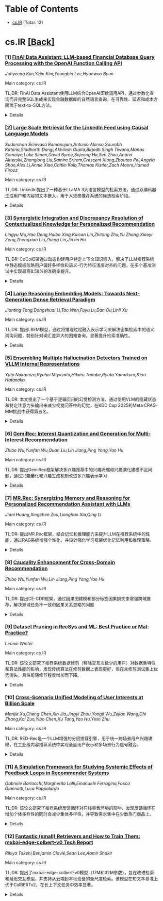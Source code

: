 <div id=toc></div>

# Table of Contents

- [cs.IR](#cs.IR) [Total: 12]


<div id='cs.IR'></div>

# cs.IR [[Back]](#toc)

### [1] [FinAI Data Assistant: LLM-based Financial Database Query Processing with the OpenAI Function Calling API](https://arxiv.org/abs/2510.14162)
*Juhyeong Kim,Yejin Kim,Youngbin Lee,Hyunwoo Byun*

Main category: cs.IR

TL;DR: FinAI Data Assistant使用LLM结合OpenAI函数调用API，通过参数化查询而非完整SQL生成来实现金融数据库的自然语言查询，在可靠性、延迟和成本方面优于text-to-SQL方法。


<details>
  <summary>Details</summary>
Motivation: 解决传统text-to-SQL方法在金融数据库查询中存在的可靠性、延迟和成本问题，探索LLM在金融数据查询中的实际应用效果。

Method: 结合LLM和OpenAI函数调用API，使用经过验证的参数化查询库而非生成完整SQL，通过三个研究问题评估LLM在金融数据查询中的表现。

Result: LLM单独预测存在不可忽视的误差和时间偏差；股票代码映射准确率接近完美；FinAI Data Assistant在延迟、成本和可靠性方面优于text-to-SQL基准。

Conclusion: 参数化查询方法在金融数据库自然语言查询中比text-to-SQL更具优势，但需权衡设计取舍和部署限制。

Abstract: We present FinAI Data Assistant, a practical approach for natural-language
querying over financial databases that combines large language models (LLMs)
with the OpenAI Function Calling API. Rather than synthesizing complete SQL via
text-to-SQL, our system routes user requests to a small library of vetted,
parameterized queries, trading generative flexibility for reliability, low
latency, and cost efficiency. We empirically study three questions: (RQ1)
whether LLMs alone can reliably recall or extrapolate time-dependent financial
data without external retrieval; (RQ2) how well LLMs map company names to stock
ticker symbols; and (RQ3) whether function calling outperforms text-to-SQL for
end-to-end database query processing. Across controlled experiments on prices
and fundamentals, LLM-only predictions exhibit non-negligible error and show
look-ahead bias primarily for stock prices relative to model knowledge cutoffs.
Ticker-mapping accuracy is near-perfect for NASDAQ-100 constituents and high
for S\&P~500 firms. Finally, FinAI Data Assistant achieves lower latency and
cost and higher reliability than a text-to-SQL baseline on our task suite. We
discuss design trade-offs, limitations, and avenues for deployment.

</details>


### [2] [Large Scale Retrieval for the LinkedIn Feed using Causal Language Models](https://arxiv.org/abs/2510.14223)
*Sudarshan Srinivasa Ramanujam,Antonio Alonso,Saurabh Kataria,Siddharth Dangi,Akhilesh Gupta,Birjodh Singh Tiwana,Manas Somaiya,Luke Simon,David Byrne,Sojeong Ha,Sen Zhou,Andrei Akterskii,Zhanglong Liu,Samira Sriram,Crescent Xiong,Zhoutao Pei,Angela Shao,Alex Li,Annie Xiao,Caitlin Kolb,Thomas Kistler,Zach Moore,Hamed Firooz*

Main category: cs.IR

TL;DR: LinkedIn提出了一种基于LLaMA 3大语言模型的检索方法，通过双编码器生成用户和内容的文本嵌入，用于大规模推荐系统的候选检索阶段。


<details>
  <summary>Details</summary>
Motivation: 在LinkedIn Feed等大规模推荐系统中，检索阶段需要从数亿候选内容中快速筛选出少量高质量内容，现有方法在效率和效果上存在挑战。

Method: 使用Meta的LLaMA 3大语言模型作为双编码器，仅基于文本输入生成用户和内容的嵌入表示，设计了完整的端到端流水线，包括提示设计、大规模微调技术和低延迟在线服务基础设施。

Result: 离线指标和在线A/B测试显示成员参与度显著提升，特别是对新用户效果更明显，表明高质量的建议内容有助于用户留存。

Conclusion: 这项工作证明了生成式语言模型可以有效地应用于工业级实时高吞吐量检索场景。

Abstract: In large scale recommendation systems like the LinkedIn Feed, the retrieval
stage is critical for narrowing hundreds of millions of potential candidates to
a manageable subset for ranking. LinkedIn's Feed serves suggested content from
outside of the member's network (based on the member's topical interests),
where 2000 candidates are retrieved from a pool of hundreds of millions
candidate with a latency budget of a few milliseconds and inbound QPS of
several thousand per second. This paper presents a novel retrieval approach
that fine-tunes a large causal language model (Meta's LLaMA 3) as a dual
encoder to generate high quality embeddings for both users (members) and
content (items), using only textual input. We describe the end to end pipeline,
including prompt design for embedding generation, techniques for fine-tuning at
LinkedIn's scale, and infrastructure for low latency, cost effective online
serving. We share our findings on how quantizing numerical features in the
prompt enables the information to get properly encoded in the embedding,
facilitating greater alignment between the retrieval and ranking layer. The
system was evaluated using offline metrics and an online A/B test, which showed
substantial improvements in member engagement. We observed significant gains
among newer members, who often lack strong network connections, indicating that
high-quality suggested content aids retention. This work demonstrates how
generative language models can be effectively adapted for real time, high
throughput retrieval in industrial applications.

</details>


### [3] [Synergistic Integration and Discrepancy Resolution of Contextualized Knowledge for Personalized Recommendation](https://arxiv.org/abs/2510.14257)
*Lingyu Mu,Hao Deng,Haibo Xing,Kaican Lin,Zhitong Zhu,Yu Zhang,Xiaoyi Zeng,Zhengxiao Liu,Zheng Lin,Jinxin Hu*

Main category: cs.IR

TL;DR: CoCo框架通过动态构建用户特定上下文知识嵌入，解决了LLM推荐系统中静态模板忽略用户偏好多样性和语义-行为特征浅层对齐的问题，在多个基准测试中实现最高8.58%的准确率提升。


<details>
  <summary>Details</summary>
Motivation: 现有LLM推荐系统采用静态模式提示机制，存在两个主要局限：忽视用户偏好多样性的通用模板结构，以及语义知识与行为特征空间的浅层对齐而非深度潜在空间整合。

Method: CoCo端到端框架采用双机制方法动态构建用户特定上下文知识嵌入，通过自适应知识融合和矛盾解决模块实现语义和行为潜在维度的深度整合。

Result: 在多样化基准数据集和企业级电商平台上的实验评估显示，CoCo相比七种前沿方法在推荐准确率上最高提升8.58%，在生产广告系统部署中实现1.91%的销售增长。

Conclusion: CoCo通过模块化设计和模型无关架构，为需要知识增强推理和个性化适应的下一代推荐系统提供了通用解决方案。

Abstract: The integration of large language models (LLMs) into recommendation systems
has revealed promising potential through their capacity to extract world
knowledge for enhanced reasoning capabilities. However, current methodologies
that adopt static schema-based prompting mechanisms encounter significant
limitations: (1) they employ universal template structures that neglect the
multi-faceted nature of user preference diversity; (2) they implement
superficial alignment between semantic knowledge representations and behavioral
feature spaces without achieving comprehensive latent space integration. To
address these challenges, we introduce CoCo, an end-to-end framework that
dynamically constructs user-specific contextual knowledge embeddings through a
dual-mechanism approach. Our method realizes profound integration of semantic
and behavioral latent dimensions via adaptive knowledge fusion and
contradiction resolution modules. Experimental evaluations across diverse
benchmark datasets and an enterprise-level e-commerce platform demonstrate
CoCo's superiority, achieving a maximum 8.58% improvement over seven
cutting-edge methods in recommendation accuracy. The framework's deployment on
a production advertising system resulted in a 1.91% sales growth, validating
its practical effectiveness. With its modular design and model-agnostic
architecture, CoCo provides a versatile solution for next-generation
recommendation systems requiring both knowledge-enhanced reasoning and
personalized adaptation.

</details>


### [4] [Large Reasoning Embedding Models: Towards Next-Generation Dense Retrieval Paradigm](https://arxiv.org/abs/2510.14321)
*Jianting Tang,Dongshuai Li,Tao Wen,Fuyu Lv,Dan Ou,Linli Xu*

Main category: cs.IR

TL;DR: 提出LREM模型，通过将推理过程融入表示学习来解决密集检索中的语义鸿沟问题，特别针对词汇差异大的困难查询，显著提升检索准确性。


<details>
  <summary>Details</summary>
Motivation: 现有密集检索模型虽然采用LLM生成嵌入，但仍采用直接嵌入方法，语义准确性不足，且对比学习导致模型偏向浅层词汇和语义匹配，对词汇差异大的困难查询性能显著下降。

Method: 采用两阶段训练：第一阶段通过SFT和InfoNCE损失在精心构建的Query-CoT-Item三元组上优化LLM，建立初步推理和嵌入能力；第二阶段通过强化学习进一步优化推理轨迹。

Result: 离线和在线实验验证了LREM的有效性，已于2025年8月在中国最大的电商平台部署。

Conclusion: LREM通过集成推理过程到表示学习中，有效弥合原始查询与目标商品之间的语义鸿沟，显著提升检索准确性。

Abstract: In modern e-commerce search systems, dense retrieval has become an
indispensable component. By computing similarities between query and item
(product) embeddings, it efficiently selects candidate products from
large-scale repositories. With the breakthroughs in large language models
(LLMs), mainstream embedding models have gradually shifted from BERT to LLMs
for more accurate text modeling. However, these models still adopt
direct-embedding methods, and the semantic accuracy of embeddings remains
inadequate. Therefore, contrastive learning is heavily employed to achieve
tight semantic alignment between positive pairs. Consequently, such models tend
to capture statistical co-occurrence patterns in the training data, biasing
them toward shallow lexical and semantic matches. For difficult queries
exhibiting notable lexical disparity from target items, the performance
degrades significantly. In this work, we propose the Large Reasoning Embedding
Model (LREM), which novelly integrates reasoning processes into representation
learning. For difficult queries, LREM first conducts reasoning to achieve a
deep understanding of the original query, and then produces a
reasoning-augmented query embedding for retrieval. This reasoning process
effectively bridges the semantic gap between original queries and target items,
significantly improving retrieval accuracy. Specifically, we adopt a two-stage
training process: the first stage optimizes the LLM on carefully curated
Query-CoT-Item triplets with SFT and InfoNCE losses to establish preliminary
reasoning and embedding capabilities, and the second stage further refines the
reasoning trajectories via reinforcement learning (RL). Extensive offline and
online experiments validate the effectiveness of LREM, leading to its
deployment on China's largest e-commerce platform since August 2025.

</details>


### [5] [Ensembling Multiple Hallucination Detectors Trained on VLLM Internal Representations](https://arxiv.org/abs/2510.14330)
*Yuto Nakamizo,Ryuhei Miyazato,Hikaru Tanabe,Ryuta Yamakura,Kiori Hatanaka*

Main category: cs.IR

TL;DR: 本文提出了一个基于逻辑回归的幻觉检测方法，通过使用VLM的隐藏状态和特定注意力头输出来减少视觉问答中的幻觉，在KDD Cup 2025的Meta CRAG-MM挑战中获得第五名。


<details>
  <summary>Details</summary>
Motivation: 由于错误答案会导致负分，需要减少VLM内部表示中的幻觉，以提高VQA准确性。

Method: 使用隐藏状态和特定注意力头输出训练逻辑回归幻觉检测模型，并采用集成方法。

Result: 虽然牺牲了一些正确答案，但显著减少了幻觉，在最终排行榜上获得前五名。

Conclusion: 基于逻辑回归的幻觉检测集成方法能有效减少VLM的幻觉问题，提升VQA性能。

Abstract: This paper presents the 5th place solution by our team, y3h2, for the Meta
CRAG-MM Challenge at KDD Cup 2025. The CRAG-MM benchmark is a visual question
answering (VQA) dataset focused on factual questions about images, including
egocentric images. The competition was contested based on VQA accuracy, as
judged by an LLM-based automatic evaluator. Since incorrect answers result in
negative scores, our strategy focused on reducing hallucinations from the
internal representations of the VLM. Specifically, we trained logistic
regression-based hallucination detection models using both the hidden_state and
the outputs of specific attention heads. We then employed an ensemble of these
models. As a result, while our method sacrificed some correct answers, it
significantly reduced hallucinations and allowed us to place among the top
entries on the final leaderboard. For implementation details and code, please
refer to
https://gitlab.aicrowd.com/htanabe/meta-comprehensive-rag-benchmark-starter-kit.

</details>


### [6] [GemiRec: Interest Quantization and Generation for Multi-Interest Recommendation](https://arxiv.org/abs/2510.14626)
*Zhibo Wu,Yunfan Wu,Quan Liu,Lin Jiang,Ping Yang,Yao Hu*

Main category: cs.IR

TL;DR: 提出GemiRec框架解决多兴趣推荐中的兴趣坍缩和兴趣演化建模不足问题，通过兴趣量化和兴趣生成机制改进多兴趣表示学习


<details>
  <summary>Details</summary>
Motivation: 传统多兴趣推荐存在两个核心问题：兴趣坍缩（多个用户表示同质化）和兴趣演化建模不足（难以捕捉用户历史行为中未出现的潜在兴趣）

Method: 提出GemiRec框架，包含三个模块：兴趣字典维护模块（共享量化兴趣字典）、多兴趣后验分布模块（生成模型捕捉用户未来兴趣分布）、多兴趣检索模块（使用多兴趣表示检索物品）

Result: 理论和实证分析均证明该方法的优势和有效性，已在2025年3月部署到生产环境，显示其工业应用价值

Conclusion: GemiRec通过框架级改进有效解决了多兴趣推荐中的关键问题，在工业检索阶段具有实用价值

Abstract: Multi-interest recommendation has gained attention, especially in industrial
retrieval stage. Unlike classical dual-tower methods, it generates multiple
user representations instead of a single one to model comprehensive user
interests. However, prior studies have identified two underlying limitations:
the first is interest collapse, where multiple representations homogenize. The
second is insufficient modeling of interest evolution, as they struggle to
capture latent interests absent from a user's historical behavior. We begin
with a thorough review of existing works in tackling these limitations. Then,
we attempt to tackle these limitations from a new perspective. Specifically, we
propose a framework-level refinement for multi-interest recommendation, named
GemiRec. The proposed framework leverages interest quantization to enforce a
structural interest separation and interest generation to learn the evolving
dynamics of user interests explicitly. It comprises three modules: (a) Interest
Dictionary Maintenance Module (IDMM) maintains a shared quantized interest
dictionary. (b) Multi-Interest Posterior Distribution Module (MIPDM) employs a
generative model to capture the distribution of user future interests. (c)
Multi-Interest Retrieval Module (MIRM) retrieves items using multiple
user-interest representations. Both theoretical and empirical analyses, as well
as extensive experiments, demonstrate its advantages and effectiveness.
Moreover, it has been deployed in production since March 2025, showing its
practical value in industrial applications.

</details>


### [7] [MR.Rec: Synergizing Memory and Reasoning for Personalized Recommendation Assistant with LLMs](https://arxiv.org/abs/2510.14629)
*Jiani Huang,Xingchen Zou,Lianghao Xia,Qing Li*

Main category: cs.IR

TL;DR: 提出MR.Rec框架，结合记忆和推理能力来提升LLM在推荐系统中的性能，通过RAG系统增强个性化，并设计强化学习框架优化记忆利用和推理策略。


<details>
  <summary>Details</summary>
Motivation: 当前LLM在推荐系统中面临上下文窗口有限和单轮推理的约束，难以捕捉动态用户偏好和进行主动推理，需要解决深度个性化和智能推理的挑战。

Method: 开发综合RAG系统进行高效索引和检索外部记忆，集成推理增强的记忆检索，并设计强化学习框架训练LLM自主学习记忆利用和推理优化的策略。

Result: 在多个指标上显著优于现有最先进基线方法，验证了其在提供智能和个性化推荐方面的有效性。

Conclusion: MR.Rec通过动态记忆检索与自适应推理的结合，确保了更准确、上下文感知和高度个性化的推荐，解决了LLM在推荐系统中的关键挑战。

Abstract: The application of Large Language Models (LLMs) in recommender systems faces
key challenges in delivering deep personalization and intelligent reasoning,
especially for interactive scenarios. Current methods are often constrained by
limited context windows and single-turn reasoning, hindering their ability to
capture dynamic user preferences and proactively reason over recommendation
contexts. To address these limitations, we propose MR.Rec, a novel framework
that synergizes memory and reasoning for LLM-based recommendations. To achieve
personalization, we develop a comprehensive Retrieval-Augmented Generation
(RAG) system that efficiently indexes and retrieves relevant external memory to
enhance LLM personalization capabilities. Furthermore, to enable the synergy
between memory and reasoning, our RAG system goes beyond conventional
query-based retrieval by integrating reasoning enhanced memory retrieval.
Finally, we design a reinforcement learning framework that trains the LLM to
autonomously learn effective strategies for both memory utilization and
reasoning refinement. By combining dynamic memory retrieval with adaptive
reasoning, this approach ensures more accurate, context-aware, and highly
personalized recommendations. Extensive experiments demonstrate that MR.Rec
significantly outperforms state-of-the-art baselines across multiple metrics,
validating its efficacy in delivering intelligent and personalized
recommendations. We will release code and data upon paper notification.

</details>


### [8] [Causality Enhancement for Cross-Domain Recommendation](https://arxiv.org/abs/2510.14641)
*Zhibo Wu,Yunfan Wu,Lin Jiang,Ping Yang,Yao Hu*

Main category: cs.IR

TL;DR: 提出CE-CDR框架，通过因果图建模和部分标签因果损失来增强跨域推荐，解决源域任务不一致和因果关系忽略的问题


<details>
  <summary>Details</summary>
Motivation: 传统跨域推荐方法存在两个问题：源域任务不一致可能导致负迁移，忽略因果关系会限制源域特征的贡献。直接在有因果标签的数据上训练跨域表示是理想方案，但真实因果标签难以获取

Method: 1) 将跨域推荐建模为因果图；2) 启发式构建因果感知数据集；3) 推导理论上无偏的部分标签因果损失，生成增强的跨域表示；4) 将表示输入目标模型增强推荐

Result: 理论和实证分析证明了CE-CDR的合理性和有效性，可作为模型无关插件通用应用，已于2025年4月部署到生产环境

Conclusion: CE-CDR是首个探索因果增强跨域推荐的方法，通过因果建模和部分标签损失有效解决了跨域推荐中的关键挑战，具有实际应用价值

Abstract: Cross-domain recommendation forms a crucial component in recommendation
systems. It leverages auxiliary information through source domain tasks or
features to enhance target domain recommendations. However, incorporating
inconsistent source domain tasks may result in insufficient cross-domain
modeling or negative transfer. While incorporating source domain features
without considering the underlying causal relationships may limit their
contribution to final predictions. Thus, a natural idea is to directly train a
cross-domain representation on a causality-labeled dataset from the source to
target domain. Yet this direction has been rarely explored, as identifying
unbiased real causal labels is highly challenging in real-world scenarios. In
this work, we attempt to take a first step in this direction by proposing a
causality-enhanced framework, named CE-CDR. Specifically, we first reformulate
the cross-domain recommendation as a causal graph for principled guidance. We
then construct a causality-aware dataset heuristically. Subsequently, we derive
a theoretically unbiased Partial Label Causal Loss to generalize beyond the
biased causality-aware dataset to unseen cross-domain patterns, yielding an
enriched cross-domain representation, which is then fed into the target model
to enhance target-domain recommendations. Theoretical and empirical analyses,
as well as extensive experiments, demonstrate the rationality and effectiveness
of CE-CDR and its general applicability as a model-agnostic plugin. Moreover,
it has been deployed in production since April 2025, showing its practical
value in real-world applications.

</details>


### [9] [Dataset Pruning in RecSys and ML: Best Practice or Mal-Practice?](https://arxiv.org/abs/2510.14704)
*Leonie Winter*

Main category: cs.IR

TL;DR: 该论文研究了推荐系统数据修剪（移除交互次数少的用户）对数据集特性和算法性能的影响，发现传统算法在修剪数据上表现更好，但在未修剪测试集上优势消失，且性能随修剪程度增加而下降。


<details>
  <summary>Details</summary>
Motivation: 推荐系统研究严重依赖数据集，许多数据集（如MovieLens）都经过修剪处理，但修剪对数据集特性和算法性能的影响尚未充分研究。

Method: 分析五个基准数据集在未修剪和五个修剪级别（5、10、20、50、100次交互）下的结构分布特性，训练并测试11种代表性算法，并评估在修剪训练集上训练但在未修剪测试集上测试的模型。

Result: 常见的数据修剪可能高度选择性，某些数据集仅保留2%的原始用户；传统算法在修剪数据上训练和测试时获得更高nDCG@10分数，但在未修剪测试集上优势基本消失；所有算法在未修剪测试集上的性能随修剪程度增加而下降。

Conclusion: 数据修剪对推荐算法性能有显著影响，在修剪数据上观察到的性能提升可能无法泛化到真实场景，强调了数据集选择对评估结果的重要性。

Abstract: Offline evaluations in recommender system research depend heavily on
datasets, many of which are pruned, such as the widely used MovieLens
collections. This thesis examines the impact of data pruning - specifically,
removing users with fewer than a specified number of interactions - on both
dataset characteristics and algorithm performance. Five benchmark datasets were
analysed in both their unpruned form and at five successive pruning levels (5,
10, 20, 50, 100). For each coreset, we examined structural and distributional
characteristics and trained and tested eleven representative algorithms. To
further assess if pruned datasets lead to artificially inflated performance
results, we also evaluated models trained on the pruned train sets but tested
on unpruned data. Results show that commonly applied core pruning can be highly
selective, leaving as little as 2% of the original users in some datasets.
Traditional algorithms achieved higher nDCG@10 scores when both training and
testing on pruned data; however, this advantage largely disappeared when
evaluated on unpruned test sets. Across all algorithms, performance declined
with increasing pruning levels when tested on unpruned data, highlighting the
impact of dataset reduction on the performance of recommender algorithms.

</details>


### [10] [Cross-Scenario Unified Modeling of User Interests at Billion Scale](https://arxiv.org/abs/2510.14788)
*Manjie Xu,Cheng Chen,Xin Jia,Jingyi Zhou,Yongji Wu,Zejian Wang,Chi Zhang,Kai Zuo,Yibo Chen,Xu Tang,Yao Hu,Yixin Zhu*

Main category: cs.IR

TL;DR: RED-Rec是一个LLM增强的分层推荐引擎，用于统一跨场景用户兴趣建模，在工业级内容推荐系统中实现全面用户表示和多场景行为信号融合。


<details>
  <summary>Details</summary>
Motivation: 传统推荐系统在孤立场景中优化业务指标，忽略跨场景行为信号，难以在大规模部署中整合LLM等先进技术，限制了捕捉平台触点间整体用户兴趣的能力。

Method: 采用两塔LLM框架实现细粒度多面表示，通过场景感知的密集混合和查询策略有效融合多样化行为信号，捕捉跨场景用户意图模式并在服务时表达细粒度上下文特定意图。

Result: 在数亿用户的在线A/B测试中，在内容推荐和广告定向任务上均显示出显著性能提升，并引入了百万级序列推荐数据集RED-MMU用于离线训练和评估。

Conclusion: 该工作推进了统一用户建模，在大规模UGC平台中解锁了更深层次的个性化，促进了更有意义的用户参与。

Abstract: User interests on content platforms are inherently diverse, manifesting
through complex behavioral patterns across heterogeneous scenarios such as
search, feed browsing, and content discovery. Traditional recommendation
systems typically prioritize business metric optimization within isolated
specific scenarios, neglecting cross-scenario behavioral signals and struggling
to integrate advanced techniques like LLMs at billion-scale deployments, which
finally limits their ability to capture holistic user interests across platform
touchpoints. We propose RED-Rec, an LLM-enhanced hierarchical Recommender
Engine for Diversified scenarios, tailored for industry-level content
recommendation systems. RED-Rec unifies user interest representations across
multiple behavioral contexts by aggregating and synthesizing actions from
varied scenarios, resulting in comprehensive item and user modeling. At its
core, a two-tower LLM-powered framework enables nuanced, multifaceted
representations with deployment efficiency, and a scenario-aware dense mixing
and querying policy effectively fuses diverse behavioral signals to capture
cross-scenario user intent patterns and express fine-grained, context-specific
intents during serving. We validate RED-Rec through online A/B testing on
hundreds of millions of users in RedNote through online A/B testing, showing
substantial performance gains in both content recommendation and advertisement
targeting tasks. We further introduce a million-scale sequential recommendation
dataset, RED-MMU, for comprehensive offline training and evaluation. Our work
advances unified user modeling, unlocking deeper personalization and fostering
more meaningful user engagement in large-scale UGC platforms.

</details>


### [11] [A Simulation Framework for Studying Systemic Effects of Feedback Loops in Recommender Systems](https://arxiv.org/abs/2510.14857)
*Gabriele Barlacchi,Margherita Lalli,Emanuele Ferragina,Fosca Giannotti,Luca Pappalardo*

Main category: cs.IR

TL;DR: 该论文研究了推荐系统反馈循环对在线零售环境的影响，发现反馈循环在增加个体多样性的同时会减少集体多样性，并导致需求集中在少数热门商品上。


<details>
  <summary>Details</summary>
Motivation: 推荐系统与用户的持续互动形成了反馈循环，这些循环既影响个体行为也影响集体市场动态，需要系统性地研究这些影响。

Method: 使用亚马逊电商数据集，构建模拟框架来建模推荐系统在周期性重训练下的反馈循环，分析不同推荐算法对多样性、购买集中度和用户同质化的影响。

Result: 结果显示反馈循环存在系统性权衡：增加个体多样性但减少集体多样性，需求集中在少数热门商品上，某些推荐系统还会随时间增加用户同质化。

Conclusion: 推荐系统设计需要在个性化与长期多样性之间取得平衡。

Abstract: Recommender systems continuously interact with users, creating feedback loops
that shape both individual behavior and collective market dynamics. This paper
introduces a simulation framework to model these loops in online retail
environments, where recommenders are periodically retrained on evolving
user-item interactions. Using the Amazon e-Commerce dataset, we analyze how
different recommendation algorithms influence diversity, purchase
concentration, and user homogenization over time. Results reveal a systematic
trade-off: while the feedback loop increases individual diversity, it
simultaneously reduces collective diversity and concentrates demand on a few
popular items. Moreover, for some recommender systems, the feedback loop
increases user homogenization over time, making user purchase profiles
increasingly similar. These findings underscore the need for recommender
designs that balance personalization with long-term diversity.

</details>


### [12] [Fantastic (small) Retrievers and How to Train Them: mxbai-edge-colbert-v0 Tech Report](https://arxiv.org/abs/2510.14880)
*Rikiya Takehi,Benjamin Clavié,Sean Lee,Aamir Shakir*

Main category: cs.IR

TL;DR: 提出了mxbai-edge-colbert-v0模型（17M和32M参数），旨在改进检索和延迟交互模型，并支持从云端到本地设备的全尺度检索。该模型在短文本基准上优于ColBERTv2，在长上下文任务中效率显著。


<details>
  <summary>Details</summary>
Motivation: 开发能够在各种设备上运行的检索模型，支持从云端大规模检索到本地设备的小型模型，为未来实验提供基础骨干。

Method: 通过多次消融研究开发mxbai-edge-colbert-v0模型，将其作为小型概念验证模型进行蒸馏，专注于改进检索和延迟交互模型。

Result: 在常见短文本基准（BEIR）上表现优于ColBERTv2，在长上下文任务中实现了前所未有的效率提升。

Conclusion: mxbai-edge-colbert-v0模型为未来实验提供了坚实的基础，在保持小规模的同时实现了优异的检索性能，特别是在长上下文任务中的效率表现突出。

Abstract: In this work, we introduce mxbai-edge-colbert-v0 models, at two different
parameter counts: 17M and 32M. As part of our research, we conduct numerous
experiments to improve retrieval and late-interaction models, which we intend
to distill into smaller models as proof-of-concepts. Our ultimate aim is to
support retrieval at all scales, from large-scale retrieval which lives in the
cloud to models that can run locally, on any device. mxbai-edge-colbert-v0 is a
model that we hope will serve as a solid foundation backbone for all future
experiments, representing the first version of a long series of small
proof-of-concepts. As part of the development of mxbai-edge-colbert-v0, we
conducted multiple ablation studies, of which we report the results. In terms
of downstream performance, mxbai-edge-colbert-v0 is a particularly capable
small model, outperforming ColBERTv2 on common short-text benchmarks (BEIR) and
representing a large step forward in long-context tasks, with unprecedented
efficiency.

</details>
